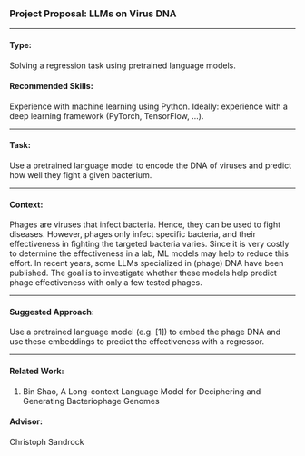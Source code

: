 ### Project Proposal: **LLMs on Virus DNA**

---

#### **Type**:
Solving a regression task using pretrained language models.

#### **Recommended Skills**:
Experience with machine learning using Python. Ideally: experience with a deep learning framework (PyTorch, TensorFlow, …).

---

#### **Task**:
Use a pretrained language model to encode the DNA of viruses and predict how well they fight a given bacterium.

---

#### **Context**:
Phages are viruses that infect bacteria. Hence, they can be used to fight diseases. However, phages only infect specific bacteria, and their effectiveness in fighting the targeted bacteria varies. Since it is very costly to determine the effectiveness in a lab, ML models may help to reduce this effort. In recent years, some LLMs specialized in (phage) DNA have been published. The goal is to investigate whether these models help predict phage effectiveness with only a few tested phages.

---

#### **Suggested Approach**:
Use a pretrained language model (e.g. [1]) to embed the phage DNA and use these embeddings to predict the effectiveness with a regressor.

---

#### **Related Work**:
1. Bin Shao, A Long-context Language Model for Deciphering and Generating Bacteriophage Genomes

#### **Advisor**:
Christoph Sandrock